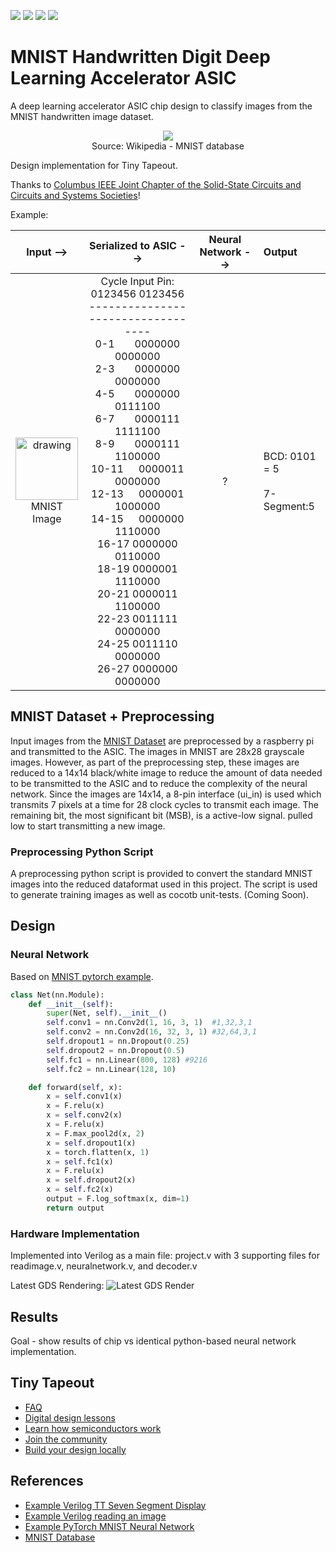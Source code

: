 ![](../../workflows/gds/badge.svg) ![](../../workflows/docs/badge.svg) ![](../../workflows/test/badge.svg) ![](../../workflows/fpga/badge.svg)

# MNIST Handwritten Digit Deep Learning Accelerator ASIC
A deep learning accelerator ASIC chip design to classify images from the MNIST handwritten image dataset.

<p align="center"><img src="https://upload.wikimedia.org/wikipedia/commons/f/f7/MnistExamplesModified.png" /><br>Source: Wikipedia - MNIST database</p>

Design implementation for Tiny Tapeout.

Thanks to [Columbus IEEE Joint Chapter of the Solid-State Circuits and Circuits and Systems Societies](https://r2.ieee.org/columbus-ssccas/)!

Example:

Input --> |  Serialized to ASIC --> | Neural Network --> | Output
:----------:|:---------------:|:--------------:|:--------------
<img src="https://github.com/estods3/mnist_accelerator/blob/main/docs/real_image0.png" title="Example MNIST Image Reduced to 14x14 Black/White Pixels" alt="drawing" width="100"/><br>MNIST Image | Cycle  Input Pin: 0123456 0123456<br>----------------------------------<br>0-1&emsp;&emsp;0000000 0000000<br>2-3&emsp;&emsp;0000000 0000000<br>4-5&emsp;&emsp;0000000 0111100<br>6-7&emsp;&emsp;0000111 1111100<br>8-9&emsp;&emsp;0000111 1100000<br>10-11&emsp;&ensp;0000011 0000000<br>12-13&emsp;&ensp;0000001 1000000<br>14-15&emsp;&ensp;0000000 1110000<br>16-17   0000000 0110000<br>18-19   0000001 1110000<br>20-21   0000011 1100000<br>22-23   0011111 0000000<br>24-25   0011110 0000000<br>26-27   0000000 0000000<br> | ? | BCD: 0101 = 5<br><br>7-Segment:5

## MNIST Dataset + Preprocessing
Input images from the [MNIST Dataset](https://en.wikipedia.org/wiki/MNIST_database) are preprocessed by a raspberry pi and transmitted to the ASIC. The images in MNIST are 28x28 grayscale images. However, as part of the preprocessing step, these images are reduced to a 14x14 black/white image to reduce the amount of data needed to be transmitted to the ASIC and to reduce the complexity of the neural network. Since the images are 14x14, a 8-pin interface (ui_in) is used which transmits 7 pixels at a time for 28 clock cycles to transmit each image. The remaining bit, the most significant bit (MSB), is a active-low signal. pulled low to start transmitting a new image.

### Preprocessing Python Script
A preprocessing python script is provided to convert the standard MNIST images into the reduced dataformat used in this project. The script is used to generate training images as well as cocotb unit-tests. (Coming Soon).

## Design

### Neural Network
Based on [MNIST pytorch example](https://github.com/pytorch/examples/tree/main/mnist). 

```python
class Net(nn.Module):
    def __init__(self):
        super(Net, self).__init__()
        self.conv1 = nn.Conv2d(1, 16, 3, 1)  #1,32,3,1
        self.conv2 = nn.Conv2d(16, 32, 3, 1) #32,64,3,1
        self.dropout1 = nn.Dropout(0.25)
        self.dropout2 = nn.Dropout(0.5)
        self.fc1 = nn.Linear(800, 128) #9216
        self.fc2 = nn.Linear(128, 10)

    def forward(self, x):
        x = self.conv1(x)
        x = F.relu(x)
        x = self.conv2(x)
        x = F.relu(x)
        x = F.max_pool2d(x, 2)
        x = self.dropout1(x)
        x = torch.flatten(x, 1)
        x = self.fc1(x)
        x = F.relu(x)
        x = self.dropout2(x)
        x = self.fc2(x)
        output = F.log_softmax(x, dim=1)
        return output
```

### Hardware Implementation
Implemented into Verilog as a main file: project.v with 3 supporting files for readimage.v, neuralnetwork.v, and decoder.v

Latest GDS Rendering:
![Latest GDS Render](https://camo.githubusercontent.com/228b13205764a96e707eca359e2bbcf6d30f91d01d457b0facd95521e1a55917/68747470733a2f2f6573746f6473332e6769746875622e696f2f6d6e6973745f616363656c657261746f722f6764735f72656e6465722e706e67)


## Results
Goal - show results of chip vs identical python-based neural network implementation.



## Tiny Tapeout
- [FAQ](https://tinytapeout.com/faq/)
- [Digital design lessons](https://tinytapeout.com/digital_design/)
- [Learn how semiconductors work](https://tinytapeout.com/siliwiz/)
- [Join the community](https://tinytapeout.com/discord)
- [Build your design locally](https://www.tinytapeout.com/guides/local-hardening/)

## References
- [Example Verilog TT Seven Segment Display](https://github.com/TinyTapeout/tt05-verilog-demo/blob/main/src/tt_um_seven_segment_seconds.v)
- [Example Verilog reading an image](https://www.edaboard.com/threads/reading-image-file-in-verilog.268155/)
- [Example PyTorch MNIST Neural Network](https://github.com/pytorch/examples/blob/main/mnist/main.py)
- [MNIST Database](https://www.kaggle.com/datasets/hojjatk/mnist-dataset)
